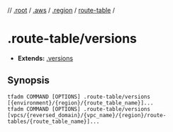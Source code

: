 // [.root] / [.aws] / [.region] / [route-table] /

# .route-table/versions

- **Extends:** [.versions](../.versions.md)

## Synopsis

```
tfadm COMMAND [OPTIONS] .route-table/versions [{environment}/{region}/{route_table_name}]...
tfadm COMMAND [OPTIONS] .route-table/versions [vpcs/{reversed_domain}/{vpc_name}/{region}/route-tables/{route_table_name}]...
```

[.aws]: ../README.md
[.region]: ../.region.md
[.root]: ../../../../.tfadm/resources/README.md
[route-table]: ../route-table.md
